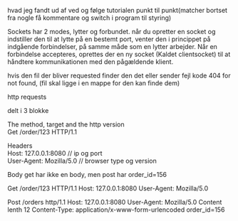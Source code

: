 hvad jeg fandt ud af ved og følge tutorialen punkt til punkt(matcher bortset fra nogle få kommentare og switch i program til styring)

Sockets har 2 modes, lytter og forbundet. 
når du opretter en socket og indstiller den til at lytte på en bestemt port, venter den i princippet på indgående forbindelser, på samme måde som en lytter arbejder. 
Når en forbindelse accepteres, oprettes der en ny socket (Kaldet clientsocket) til at håndtere kommunikationen med den pågældende klient.

hvis den fil der bliver requested finder den det eller sender fejl kode 404 for not found, (fil skal ligge i en mappe for den kan finde dem)

http requests

delt i 3 blokke

The method, target and the http version                              
Get /order/123 HTTP/1.1                                                  
                                                                     
Headers                                                                                     
Host: 127.0.0.1:8080 // ip og port                                                          
User-Agent: Mozilla/5.0 // browser type og version                                          
 
Body
get har ikke en body, men post har order_id=156
                                                          
Get /order/123 HTTP/1.1
Host: 127.0.0.1:8080
User-Agent: Mozilla/5.0

Post /orders http/1.1
Host: 127.0.0.1:8080
User-Agent: Mozilla/5.0
Content lenth 12
Content-Type: application/x-www-form-urlencoded
order_id=156
